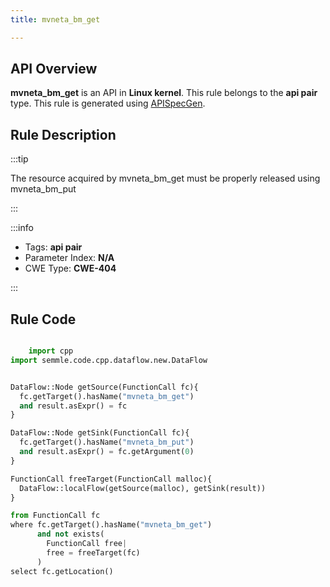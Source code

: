 ```yaml
---
title: mvneta_bm_get

---
```



## API Overview
**mvneta_bm_get** is an API in **Linux kernel**. This rule belongs to the **api pair** type. This rule is generated using [APISpecGen](../../tools/APISpecGen).
## Rule Description

:::tip

The resource acquired by mvneta_bm_get must be properly released using mvneta_bm_put

:::

:::info

- Tags: **api pair**
- Parameter Index: **N/A**
- CWE Type: **CWE-404**

:::

## Rule Code
```python

    import cpp
import semmle.code.cpp.dataflow.new.DataFlow


DataFlow::Node getSource(FunctionCall fc){
  fc.getTarget().hasName("mvneta_bm_get")
  and result.asExpr() = fc
}

DataFlow::Node getSink(FunctionCall fc){
  fc.getTarget().hasName("mvneta_bm_put")
  and result.asExpr() = fc.getArgument(0)
}

FunctionCall freeTarget(FunctionCall malloc){
  DataFlow::localFlow(getSource(malloc), getSink(result))
}

from FunctionCall fc
where fc.getTarget().hasName("mvneta_bm_get")
      and not exists(
        FunctionCall free| 
        free = freeTarget(fc)
      )
select fc.getLocation()

    
```